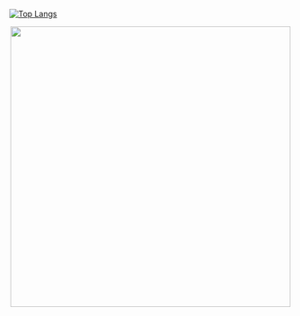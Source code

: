 [![Top Langs](https://github-readme-stats.vercel.app/api/top-langs/?username=GyutaroNc&layout=compact&theme=radical)](https://github.com/GyutaroNc/DORRAT)

<p align='middle'><img src='https://github-readme-streak-stats.herokuapp.com/?user=El-Chema&theme=midnight-purple&show_icon=true' width='500"'></p> 
